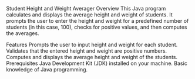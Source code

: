 Student Height and Weight Averager
Overview
This Java program calculates and displays the average height and weight of students. It prompts the user to enter the height and weight for a predefined number of students (in this case, 100), checks for positive values, and then computes the averages.

Features
Prompts the user to input height and weight for each student.
Validates that the entered height and weight are positive numbers.
Computes and displays the average height and weight of the students.
Prerequisites
Java Development Kit (JDK) installed on your machine.
Basic knowledge of Java programming.

